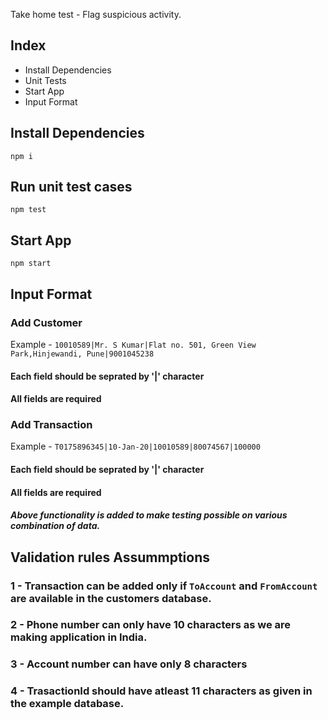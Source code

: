 Take home test - Flag suspicious activity.

## Index
* Install Dependencies
* Unit Tests
* Start App
* Input Format

## Install Dependencies
```
npm i
```

## Run unit test cases

```
npm test
```


## Start App

```
npm start
```

## Input Format

### Add Customer
Example - 
``` 10010589|Mr. S Kumar|Flat no. 501, Green View Park,Hinjewandi, Pune|9001045238 ```
#### Each field should be seprated by '|' character
#### All fields are required

### Add Transaction
Example - 
``` T0175896345|10-Jan-20|10010589|80074567|100000 ```
#### Each field should be seprated by '|' character
#### All fields are required

##### Above functionality is added to make testing possible on various combination of data.


## Validation rules Assummptions

### 1 - Transaction can be added only if `ToAccount` and `FromAccount` are available in the customers database.
### 2 - Phone number can only have 10 characters as we are making application in India.
### 3 - Account number can have only 8 characters 
### 4 - TrasactionId should have atleast 11 characters as given in the example database.






